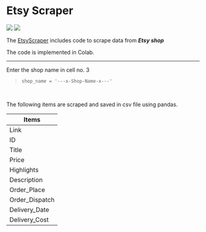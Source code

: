 # Etsy Scraper
[![](https://img.shields.io/badge/Python-Selenium-blue)](https://pypi.org/project/selenium/)
[![](https://img.shields.io/badge/Python-Pandas-yellow)](https://pypi.org/project/pandas/)

The [EtsyScraper](https://github.com/rish-hyun/etsy-scraper/blob/main/EtsyScraper.ipynb) includes code to scrape data from _**Etsy shop**_

The code is implemented in Colab.
<hr>

Enter the shop name in cell no. 3 <br>
> `shop_name = '---x-Shop-Name-x---'`

<br>

The following items are scraped and saved in csv file using pandas.
<br>

| Items          |
|----------------|
| Link           |
| ID             |
| Title          |
| Price          |
| Highlights     |
| Description    |
| Order_Place    |
| Order_Dispatch |
| Delivery_Date  |
| Delivery_Cost  |
